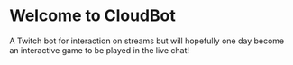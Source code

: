 # Welcome to CloudBot

A Twitch bot for interaction on streams but will hopefully one day become an interactive game to be played in the live chat!
